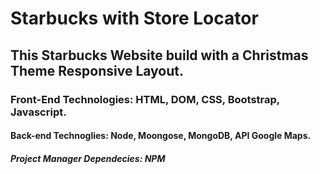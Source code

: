 # Starbucks with Store Locator


## This Starbucks Website build with a Christmas Theme Responsive Layout. 

### Front-End Technologies: HTML, DOM, CSS, Bootstrap, Javascript. 
#### Back-end Technoglies: Node, Moongose, MongoDB, API Google Maps. 
##### Project Manager Dependecies: NPM

